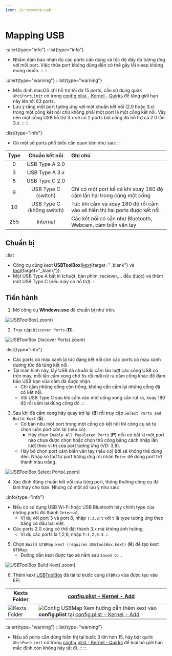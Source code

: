 ```yaml
---
icon: ic:twotone-usb
---
```


# Mapping USB

::alert{type="info"}
::list{type="info"}
- Nhằm đảm bảo nhận đủ các ports cần dùng và tốc độ đầy đủ tương ứng với mỗi port. Việc thừa port không dùng đến có thể gây lỗi sleep không mong muốn.
::
::

::alert{type="warning"}
::list{type="warning"}
- Mắc định macOS chỉ hỗ trợ tối đa 15 ports, cần sử dụng quirk `XhciPortLimit` có trong [config.plist - Kernel - Quirks](./config/kernel#quirks) để tăng giới hạn này lên tới 63 ports.
- Lưu ý rắng một port tương ứng với một chuẩn kết nối (2.0 hoặc 3.x) trong một cổng kết nối chứ không phải một port là một cổng kết nối. Vậy nên một cổng USB hỗ trợ 3.x sẽ có 2 ports bởi cổng đó hỗ trợ cả 2.0 lẫn 3.x.
::
::

::list{type="info"}
- Có một số ports phổ biến cần quan tâm như sau:
::

| Type | Chuẩn kết nối             | Ghi chú |
| :--: | :-----------------------: | :------ |
| 0    | USB Type A 2.0            |         |
| 3    | USB Type A 3.x            |         |
| 8    | USB Type C 2.0            |         |
| 9    | USB Type C (switch)       | Chỉ có một port kể cả khi xoay 180 độ cắm lần hai trong cùng một cổng |
| 10   | USB Type C (không switch) | Tức khi cắm và xoay 180 độ rồi cắm vào sẽ hiển thị hai ports được kết nối |
| 255  | Internal                  | Các kết nối có sẵn như Bluetooth, Webcam, cảm biến vân tay |

## Chuẩn bị

::list
- Công cụ cùng kext **USBToolBox**([kext](https://github.com/USBToolBox/kext){target="_blank"} và [tool](https://github.com/USBToolBox/tool){target="_blank"}).
- Một USB Type A bất kì (chuột, bàn phím, reciever,... đều được) và thêm một USB Type C (nếu máy có hỗ trợ).
::

## Tiến hành

1. Mở công cụ **Windows.exe** đã chuẩn bị như trên.

![USBToolBox](https://i.imgur.com/soKrvzW.png){.zoom}

2. Truy cập `Discover Ports` (**D**).

![USBToolBox Discover Ports](https://i.imgur.com/41PRYav.png){.zoom}

::list{type="info"}
- Các ports có màu xanh lá tức đang kết nối còn các ports có màu xanh dương tức đã từng kết nối.
- Tại màn hình này, lấy USB đã chuẩn bị cắm lần lượt các cổng USB có trên máy, mỗi lần cắm xong chờ 5s rồi mới rút ra cắm cổng khác để đảm bảo USB bạn vừa cắm đã được nhận.
    - Chỉ cắm những cổng còn trống, không cần cắm lại những cổng đã có kết nối.
    - Với USB Type C sau khi cắm vào một cổng xong cần rút ra, xoay 180 độ rồi cắm lại đúng cổng đó.
::

3. Sau khi đã cắm xong hãy quay trở lại (**B**) rồi truy cập `Select Ports and Build Kext` (**S**).
    - Cơ bản nếu một port trong một cổng có kết nối thì công cụ sẽ tự chọn luôn port còn lại (nếu có).
        - Hãy chọn `Enable All Populated Ports` (**P**) nếu có bất kì một port nào chưa được chọn hoặc chọn thủ công bằng cách nhập lần lượt theo vị trị của port tương ứng (VD: 3,8).
    - Hãy bỏ chọn port cảm biến vân tay (nếu có) bởi sẽ không thể dùng đến. Nhập số thứ tự port tương ứng rồi nhấn `Enter` để dòng port trở thành màu trắng.

![USBToolBox Select Ports](https://i.imgur.com/Ba2kxtB.png){.zoom}

4. Xác định đúng chuẩn kết nối của từng port, thông thường công cụ đã làm thay cho bạn. Nhưng có một số lưu ý như sau:

::info{type="info"}
- Nếu có sử dụng USB Wi-Fi hoặc USB Bluetooth hãy chỉnh type của những ports đó thành `Internal`.
    - Ví dụ với port 3 và port 8, nhập `T:3,8:t` với `t` là type tương ứng theo bảng có đầu bài viết.
- Các ports 2.0 cũng có thể đặt thành 3.x mà không ảnh hưởng.
    - Ví dụ các ports là 1,2,6, nhập `T:1,2,6:3`.
::

5. Chọn `Build UTBMap.kext (requires USBToolBox.kext)` (**K**) để tạo kext `UTBMap`.
    - Đường dẫn kext được tạo sẽ nằm sau `Saved to `.

![USBToolBox Build Kext](https://i.imgur.com/NzvTSrT.png){.zoom}

6. Thêm kext [USBToolBox](https://github.com/USBToolBox/kext) đã tải từ trước cùng `UTBMap` vừa được tạo vào EFI.

| Kexts Folder | [config.plist - Kernel - Add](./config/kernel#add) |
| ------------ | -------------------------------------------- |
| ![Kexts Folder](https://i.imgur.com/N3nPMCo.png) | ![Config USBMap](https://i.imgur.com/k6rZaDW.png) Xem hướng dẫn thêm kext vào **config.plist** tại [config.plist - Kernel - Add](./config/kernel#add) |

::alert{type="warning"}
::list{type="warning"}
- Nếu số ports cần dùng hiển thị tại bước 3 lớn hơn 15, hãy bật quirk `XhciPortLimit` có trong [config.plist - Kernel - Quirks](./config/kernel#quirks) để loại bỏ giới hạn mắc định còn không hãy tắt đi.
::
::